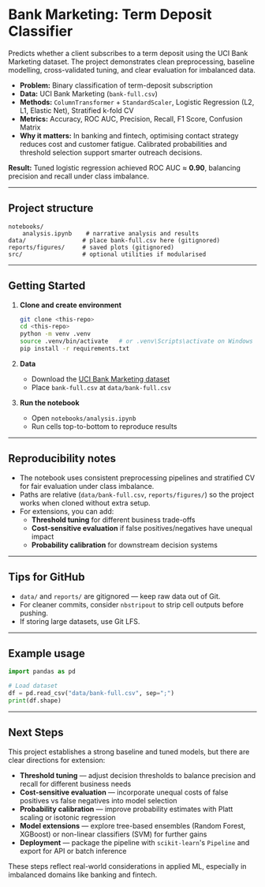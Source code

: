 # Bank Marketing: Term Deposit Classifier

Predicts whether a client subscribes to a term deposit using the UCI Bank Marketing dataset. The project demonstrates clean preprocessing, baseline modelling, cross-validated tuning, and clear evaluation for imbalanced data.

- **Problem:** Binary classification of term-deposit subscription  
- **Data:** UCI Bank Marketing (`bank-full.csv`)  
- **Methods:** `ColumnTransformer` + `StandardScaler`, Logistic Regression (L2, L1, Elastic Net), Stratified k-fold CV  
- **Metrics:** Accuracy, ROC AUC, Precision, Recall, F1 Score, Confusion Matrix  
- **Why it matters:** In banking and fintech, optimising contact strategy reduces cost and customer fatigue. Calibrated probabilities and threshold selection support smarter outreach decisions.  

**Result:** Tuned logistic regression achieved ROC AUC ≈ **0.90**, balancing precision and recall under class imbalance.  

---

## Project structure
```
notebooks/
    analysis.ipynb    # narrative analysis and results
data/                # place bank-full.csv here (gitignored)
reports/figures/     # saved plots (gitignored)
src/                 # optional utilities if modularised
```

---

## Getting Started

1. **Clone and create environment**
   ```bash
   git clone <this-repo>
   cd <this-repo>
   python -m venv .venv
   source .venv/bin/activate   # or .venv\Scripts\activate on Windows
   pip install -r requirements.txt
   ```

2. **Data**
   - Download the [UCI Bank Marketing dataset](https://archive.ics.uci.edu/dataset/222/bank+marketing)  
   - Place `bank-full.csv` at `data/bank-full.csv`

3. **Run the notebook**
   - Open `notebooks/analysis.ipynb`  
   - Run cells top-to-bottom to reproduce results  

---

## Reproducibility notes
- The notebook uses consistent preprocessing pipelines and stratified CV for fair evaluation under class imbalance.  
- Paths are relative (`data/bank-full.csv`, `reports/figures/`) so the project works when cloned without extra setup.  
- For extensions, you can add:
  - **Threshold tuning** for different business trade-offs  
  - **Cost-sensitive evaluation** if false positives/negatives have unequal impact  
  - **Probability calibration** for downstream decision systems  

---

## Tips for GitHub
- `data/` and `reports/` are gitignored — keep raw data out of Git.  
- For cleaner commits, consider `nbstripout` to strip cell outputs before pushing.  
- If storing large datasets, use Git LFS.  

---

## Example usage
```python
import pandas as pd

# Load dataset
df = pd.read_csv("data/bank-full.csv", sep=";")
print(df.shape)
```
---

## Next Steps

This project establishes a strong baseline and tuned models, but there are clear directions for extension:

- **Threshold tuning** — adjust decision thresholds to balance precision and recall for different business needs  
- **Cost-sensitive evaluation** — incorporate unequal costs of false positives vs false negatives into model selection  
- **Probability calibration** — improve probability estimates with Platt scaling or isotonic regression  
- **Model extensions** — explore tree-based ensembles (Random Forest, XGBoost) or non-linear classifiers (SVM) for further gains  
- **Deployment** — package the pipeline with `scikit-learn`'s `Pipeline` and export for API or batch inference  

These steps reflect real-world considerations in applied ML, especially in imbalanced domains like banking and fintech.